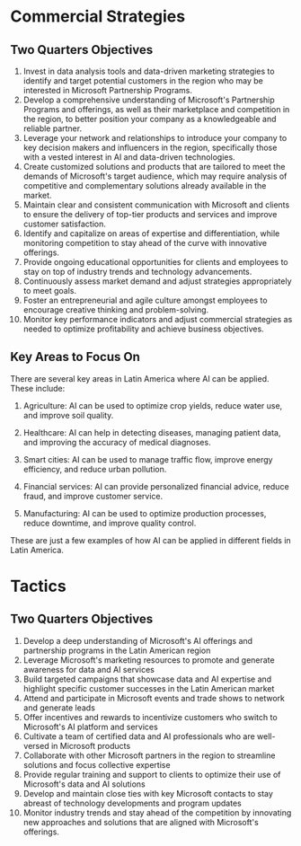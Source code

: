 # Commercial Strategies

## Two Quarters Objectives

1. Invest in data analysis tools and data-driven marketing strategies to identify and target potential customers in the region who may be interested in Microsoft Partnership Programs.
2. Develop a comprehensive understanding of Microsoft's Partnership Programs and offerings, as well as their marketplace and competition in the region, to better position your company as a knowledgeable and reliable partner.
3. Leverage your network and relationships to introduce your company to key decision makers and influencers in the region, specifically those with a vested interest in AI and data-driven technologies.
4. Create customized solutions and products that are tailored to meet the demands of Microsoft's target audience, which may require analysis of competitive and complementary solutions already available in the market.
5. Maintain clear and consistent communication with Microsoft and clients to ensure the delivery of top-tier products and services and improve customer satisfaction.
6. Identify and capitalize on areas of expertise and differentiation, while monitoring competition to stay ahead of the curve with innovative offerings.
7. Provide ongoing educational opportunities for clients and employees to stay on top of industry trends and technology advancements.
8. Continuously assess market demand and adjust strategies appropriately to meet goals.
9. Foster an entrepreneurial and agile culture amongst employees to encourage creative thinking and problem-solving.
10. Monitor key performance indicators and adjust commercial strategies as needed to optimize profitability and achieve business objectives.

## Key Areas to Focus On

There are several key areas in Latin America where AI can be applied. These include:

1. Agriculture: AI can be used to optimize crop yields, reduce water use, and improve soil quality.

2. Healthcare: AI can help in detecting diseases, managing patient data, and improving the accuracy of medical diagnoses.

3. Smart cities: AI can be used to manage traffic flow, improve energy efficiency, and reduce urban pollution.

4. Financial services: AI can provide personalized financial advice, reduce fraud, and improve customer service.

5. Manufacturing: AI can be used to optimize production processes, reduce downtime, and improve quality control.

These are just a few examples of how AI can be applied in different fields in Latin America.


# Tactics

## Two Quarters Objectives

1. Develop a deep understanding of Microsoft's AI offerings and partnership programs in the Latin American region
2. Leverage Microsoft's marketing resources to promote and generate awareness for data and AI services
3. Build targeted campaigns that showcase data and AI expertise and highlight specific customer successes in the Latin American market
4. Attend and participate in Microsoft events and trade shows to network and generate leads
5. Offer incentives and rewards to incentivize customers who switch to Microsoft's AI platform and services
6. Cultivate a team of certified data and AI professionals who are well-versed in Microsoft products
7. Collaborate with other Microsoft partners in the region to streamline solutions and focus collective expertise
8. Provide regular training and support to clients to optimize their use of Microsoft's data and AI solutions
9. Develop and maintain close ties with key Microsoft contacts to stay abreast of technology developments and program updates
10. Monitor industry trends and stay ahead of the competition by innovating new approaches and solutions that are aligned with Microsoft's offerings.